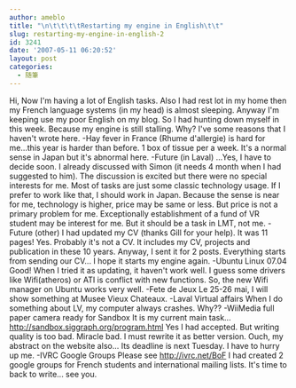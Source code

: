 ```yaml
---
author: ameblo
title: "\n\t\t\t\tRestarting my engine in English\t\t"
slug: restarting-my-engine-in-english-2
id: 3241
date: '2007-05-11 06:20:52'
layout: post
categories:
  - 随筆
---
```


Hi, Now I'm having a lot of English tasks. Also I had rest lot in my home then my French language systems (in my head) is almost sleeping. Anyway I'm keeping use my poor English on my blog. So I had hunting down myself in this week. Because my engine is still stalling. Why? I've some reasons that I haven't wrote here. -Hay fever in France (Rhume d'allergie) is hard for me...this year is harder than before. 1 box of tissue per a week. It's a normal sense in Japan but it's abnormal here. -Future (in Laval) ...Yes, I have to decide soon. I already discussed with Simon (it needs 4 month when I had suggested to him). The discussion is excited but there were no special interests for me. Most of tasks are just some classic technology usage. If I prefer to work like that, I should work in Japan. Because the sense is near for me, technology is higher, price may be same or less. But price is not a primary problem for me. Exceptionally establishment of a fund of VR student may be interest for me. But it should be a task in LMT, not me. -Future (other) I had updated my CV (thanks Gill for your help). It was 11 pages! Yes. Probably it's not a CV. It includes my CV, projects and publication in these 10 years. Anyway, I sent it for 2 posts. Everything starts from sending our CV... I hope it starts my engine again. -Ubuntu Linux 07.04 Good! When I tried it as updating, it haven't work well. I guess some drivers like Wifi(atheros) or ATI is conflict with new functions. So, the new Wifi manager on Ubuntu works very well. -Fete de Jeux Le 25-26 mai, I will show something at Musee Vieux Chateaux. -Laval Virtual affairs When I do something about LV, my computer always crashes. Why?? -WiiMedia full paper camera ready for Sandbox It is my current main task... http://sandbox.siggraph.org/program.html Yes I had accepted. But writing quality is too bad. Miracle bad. I must rewrite it as better version. Ouch, my abstract on the website also... Its deadline is next Tuesday. I have to hurry up me. -IVRC Google Groups Please see http://ivrc.net/BoF I had created 2 google groups for French students and international mailing lists. It's time to back to write... see you.